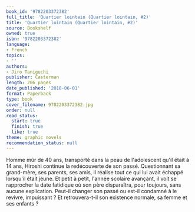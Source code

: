 ```yaml
---
book_id: '9782203372382'
full_title: 'Quartier lointain (Quartier lointain, #2)'
title: 'Quartier lointain (Quartier lointain, #2)'
source: Bookshelf
owned: true
isbn: '9782203372382'
language:
- French
topics:
- ''
authors:
- Jiro Taniguchi
publisher: Casterman
length: 206 pages
date_published: '2018-06-01'
format: Paperback
type: book
cover_filename: 9782203372382.jpg
order: null
read_status:
  start: true
  finish: true
  like: true
theme: graphic novels
recommendation_status: null
---
```

Homme mûr de 40 ans, transporté dans la peau de l'adolescent qu'il était à 14 ans, Hiroshi continue la redécouverte de son passé. Questionnant sa grand-mère, ses parents, ses amis, il réalise tout ce qui lui avait échappé lorsqu'il était jeune. Et petit à petit, l'année scolaire avançant, il voit se rapprocher la date fatidique où son père disparaîtra, pour toujours, sans aucune explication. Peut-il changer son passé ou est-il condamné à le revivre, impuissant ? Et retrouvera-t-il son existence normale, sa femme et ses enfants ?
